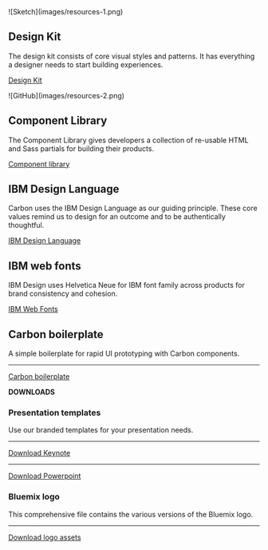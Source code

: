 <div class="image-grid">
  <div>
  ![Sketch](images/resources-1.png)

  ## Design Kit

  The design kit consists of core visual styles and patterns. It has everything a designer needs to start building experiences.

  [Design Kit](https://github.com/carbon-design-system/design-kit)
  </div>
  <div>
  ![GitHub](images/resources-2.png)

  ## Component Library

  The Component Library gives developers a collection of re-usable HTML and Sass partials for building their products.

  [Component library](https://github.com/carbon-design-system/carbon-components)
  </div>
  <div>

  ## IBM Design Language

  Carbon uses the IBM Design Language as our guiding principle. These core values remind us to design for an outcome and to be authentically thoughtful.

  [IBM Design Language](https://www.ibm.com/design/language/)
  </div>
  <div>

  ## IBM web fonts

  IBM Design uses Helvetica Neue for IBM font family across products for brand consistency and cohesion.

  [IBM Web Fonts]()
  </div>
</div>

## Carbon boilerplate
A simple boilerplate for rapid UI prototyping with Carbon components.

***
[Carbon boilerplate](https://carbon-boilerplate.mybluemix.net/)

**DOWNLOADS**

<!-- all are styled as secondary buttons -->

### Presentation templates
Use our branded templates for your presentation needs.

***
[Download Keynote](#)

***
[Download Powerpoint](#)


### Bluemix logo
This comprehensive file contains the various versions of the Bluemix logo.

***
[Download logo assets](#)
